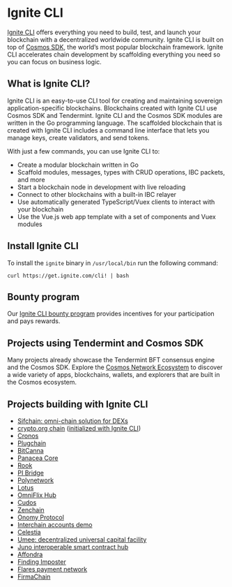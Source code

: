 # Ignite CLI

[Ignite CLI](https://github.com/ignite-hq/cli) offers everything you need to build, test, and launch your blockchain with a decentralized worldwide community. Ignite CLI is built on top of [Cosmos SDK](https://docs.cosmos.network), the world’s most popular blockchain framework. Ignite CLI accelerates chain development by scaffolding everything you need so you can focus on business logic.

## What is Ignite CLI?

Ignite CLI is an easy-to-use CLI tool for creating and maintaining sovereign application-specific blockchains. Blockchains created with Ignite CLI use Cosmos SDK and Tendermint. Ignite CLI and the Cosmos SDK modules are written in the Go programming language. The scaffolded blockchain that is created with Ignite CLI includes a command line interface that lets you manage keys, create validators, and send tokens.

With just a few commands, you can use Ignite CLI to:

* Create a modular blockchain written in Go
* Scaffold modules, messages, types with CRUD operations, IBC packets, and more
* Start a blockchain node in development with live reloading
* Connect to other blockchains with a built-in IBC relayer
* Use automatically generated TypeScript/Vuex clients to interact with your blockchain
* Use the Vue.js web app template with a set of components and Vuex modules

## Install Ignite CLI

To install the `ignite` binary in `/usr/local/bin` run the following command:

```
curl https://get.ignite.com/cli! | bash
```

## Bounty program

Our [Ignite CLI bounty program](bounty/index.md) provides incentives for your participation and pays rewards.

## Projects using Tendermint and Cosmos SDK

Many projects already showcase the Tendermint BFT consensus engine and the Cosmos SDK. Explore the [Cosmos Network Ecosystem](https://cosmos.network/ecosystem/apps) to discover a wide variety of apps, blockchains, wallets, and explorers that are built in the Cosmos ecosystem.

## Projects building with Ignite CLI

* [Sifchain: omni-chain solution for DEXs](https://github.com/Sifchain/sifnode)
* [crypto.org chain](https://github.com/crypto-org-chain/chain-main) ([initialized with Ignite CLI](https://github.com/crypto-org-chain/chain-main/commit/37b2ecb49a9aae7c581270a4f2dbecfcd8e8a6e9))
* [Cronos](https://github.com/crypto-org-chain/cronos)
* [Plugchain](https://github.com/oracleNetworkProtocol/plugchain)
* [BitCanna](https://github.com/BitCannaGlobal/bcna)
* [Panacea Core](https://github.com/medibloc/panacea-core)
* [Rook](https://github.com/cmwaters/rook)
* [PI Bridge](https://github.com/pchain-org/pi-bridge)
* [Polynetwork](https://github.com/Switcheo/polynetwork-cosmos)
* [Lotus](https://github.com/BabyBlockchains/Lotus)
* [OmniFlix Hub](https://github.com/OmniFlix/omniflixhub)
* [Cudos](https://github.com/CudoVentures/cudos-node)
* [Zenchain](https://github.com/zenchainprotocol/zenchain)
* [Onomy Protocol](https://github.com/onomyprotocol/ochain)
* [Interchain accounts demo](https://github.com/cosmos/interchain-accounts)
* [Celestia](https://github.com/celestiaorg/celestia-app)
* [Umee: decentralized universal capital facility](https://github.com/umee-network/umee)
* [Juno interoperable smart contract hub](https://github.com/CosmosContracts/Juno)
* [Affondra](https://github.com/EG-easy/affondra)
* [Finding Imposter](https://github.com/chantmk/Finding-imposter)
* [Flares payment network](https://github.com/wangfeiping/flares)
* [FirmaChain](https://github.com/firmachain/firmachain)
